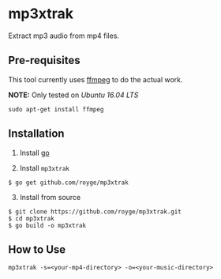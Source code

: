 # mp3xtrak

Extract mp3 audio from mp4 files.

## Pre-requisites

This tool currently uses [ffmpeg](https://www.ffmpeg.org/) to do the actual work.

**NOTE:** Only tested on *Ubuntu 16.04 LTS*
```
sudo apt-get install ffmpeg
```

## Installation

1. Install [go](https://golang.org)

2. Install `mp3xtrak`

```
$ go get github.com/royge/mp3xtrak
```

3. Install from source


```
$ git clone https://github.com/royge/mp3xtrak.git
$ cd mp3xtrak
$ go build -o mp3xtrak
```

## How to Use

```
mp3xtrak -s=<your-mp4-directory> -o=<your-music-directory>
```
